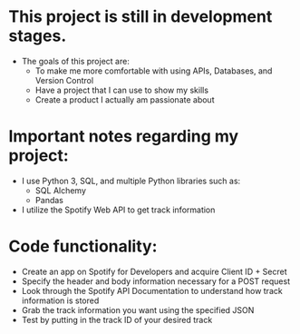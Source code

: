 # This project is still in development stages.
* The goals of this project are:
	* To make me more comfortable with using APIs, Databases, and Version Control
	* Have a project that I can use to show my skills
	* Create a product I actually am passionate about
# Important notes regarding my project:
* I use Python 3, SQL, and multiple Python libraries such as:
	* SQL Alchemy
	* Pandas
* I utilize the Spotify Web API to get track information
# Code functionality:
* Create an app on Spotify for Developers and acquire Client ID + Secret
* Specify the header and body information necessary for a POST request
* Look through the Spotify API Documentation to understand how track information is stored
* Grab the track information you want using the specified JSON
* Test by putting in the track ID of your desired track
